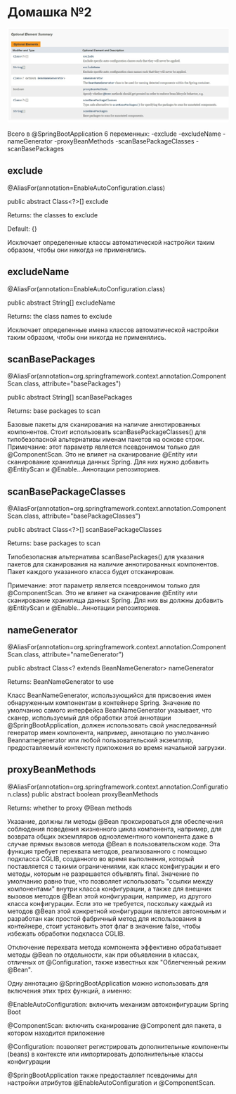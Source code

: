 # Домашка №2

![](src/main/resources/static/img/sNjKmfIZWoo.jpg)

Всего в @SpringBootApplication 6 переменных:
-exclude
-excludeName
-nameGenerator
-proxyBeanMethods
-scanBasePackageClasses
-scanBasePackages

## exclude
@AliasFor(annotation=EnableAutoConfiguration.class)

public abstract Class<?>[] exclude

Returns:
the classes to exclude

Default:
{}

Исключает определенные классы автоматической настройки таким образом,
чтобы они никогда не применялись.

## excludeName

@AliasFor(annotation=EnableAutoConfiguration.class)

public abstract String[] excludeName

Returns:
the class names to exclude

Исключает определенные имена классов автоматической настройки таким образом, чтобы они никогда не применялись.

## scanBasePackages

@AliasFor(annotation=org.springframework.context.annotation.ComponentScan.class,
attribute="basePackages")

public abstract String[] scanBasePackages

Returns:
base packages to scan

Базовые пакеты для сканирования на наличие аннотированных компонентов.
Стоит использовать scanBasePackageClasses() для типобезопасной альтернативы именам пакетов на основе строк.
Примечание: этот параметр является псевдонимом только для @ComponentScan.
Это не влияет на сканирование @Entity или сканирование хранилища данных Spring.
Для них нужно добавить @EntityScan и @Enable...Аннотации репозиториев.

## scanBasePackageClasses

@AliasFor(annotation=org.springframework.context.annotation.ComponentScan.class,
attribute="basePackageClasses")

public abstract Class<?>[] scanBasePackageClasses

Returns:
base packages to scan

Типобезопасная альтернатива scanBasePackages() для указания пакетов для сканирования на наличие аннотированных компонентов. Пакет каждого указанного класса будет отсканирован.

Примечание: этот параметр является псевдонимом только для @ComponentScan.
Это не влияет на сканирование @Entity или сканирование хранилища данных Spring. Для них вы должны добавить @EntityScan и @Enable...Аннотации репозиториев.

## nameGenerator

@AliasFor(annotation=org.springframework.context.annotation.ComponentScan.class,
attribute="nameGenerator")

public abstract Class<? extends BeanNameGenerator> nameGenerator

Returns:
BeanNameGenerator to use

Класс BeanNameGenerator, использующийся для присвоения имен обнаруженным компонентам в контейнере Spring.
Значение по умолчанию самого интерфейса BeanNameGenerator указывает, что сканер, используемый для обработки этой аннотации @SpringBootApplication,
должен использовать свой унаследованный
генератор имен компонента, например, аннотацию по умолчанию Beannamegenerator или любой пользовательский экземпляр, предоставляемый контексту приложения во время начальной загрузки.

## proxyBeanMethods

@AliasFor(annotation=org.springframework.context.annotation.Configuration.class)
public abstract boolean proxyBeanMethods

Returns:
whether to proxy @Bean methods

Указание, должны ли методы @Bean проксироваться для обеспечения соблюдения поведения жизненного цикла компонента, например, для возврата
общих экземпляров одноэлементного компонента даже в случае прямых вызовов метода @Bean в пользовательском коде.
Эта функция требует перехвата методов, реализованного с помощью подкласса CGLIB, созданного во время выполнения, который поставляется с такими ограничениями,
как класс конфигурации и его методы, которым не разрешается объявлять final.
Значение по умолчанию равно true, что позволяет использовать "ссылки между компонентами" внутри класса конфигурации,
а также для внешних вызовов методов @Bean этой конфигурации, например, из другого класса конфигурации. Если это не требуется, поскольку каждый из методов
@Bean этой конкретной конфигурации является автономным и разработан как простой фабричный метод для использования в контейнере, стоит установить этот флаг в значение false, чтобы избежать обработки подкласса CGLIB.

Отключение перехвата метода компонента эффективно обрабатывает методы @Bean по отдельности, как при объявлении в классах, отличных от @Configuration, также известных как "Облегченный режим @Bean".

Одну аннотацию @SpringBootApplication можно использовать для включения этих трех функций, а именно:

@EnableAutoConfiguration: включить механизм автоконфигурации Spring Boot

@ComponentScan: включить сканирование @Component для пакета, в котором находится приложение

@Configuration: позволяет регистрировать дополнительные компоненты (beans) в контексте или импортировать дополнительные классы конфигурации

@SpringBootApplication также предоставляет псевдонимы для настройки атрибутов @EnableAutoConfiguration и @ComponentScan.